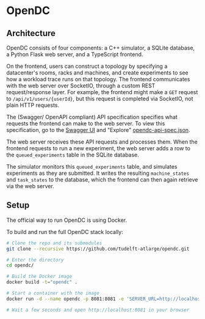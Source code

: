 # OpenDC

## Architecture

OpenDC consists of four components: a C++ simulator, a SQLite database, a Python Flask web server, and a TypeScript frontend.

On the frontend, users can construct a topology by specifying a datacenter's rooms, racks and machines, and create experiments to see how a workload trace runs on that topology. The frontend communicates with the web server over SocketIO, through a custom REST request/response layer. For example, the frontend might make a `GET` request to `/api/v1/users/{userId}`, but this request is completed via SocketIO, not plain HTTP requests.

The (Swagger/ OpenAPI compliant) API specification specifies what requests the frontend can make to the web server. To view this specification, go to the [Swagger UI](http://petstore.swagger.io/) and "Explore" [opendc-api-spec.json](https://raw.githubusercontent.com/tudelft-atlarge/opendc/master/opendc-api-spec.json).

The web server receives these API requests and processes them. When the frontend requests to run a new experiment, the web server adds a row to the `queued_experiments` table in the SQLite database.

The simulator monitors this `queued_experiments` table, and simulates experiments as they are submitted. It writes the resulting `machine_states` and `task_states` to the database, which the frontend can then again retrieve via the web server.

## Setup

The official way to run OpenDC is using Docker.

To build and run the full OpenDC stack locally:

```bash
# Clone the repo and its submodules
git clone --recursive https://github.com/tudelft-atlarge/opendc.git

# Enter the directory
cd opendc/

# Build the Docker image
docker build -t="opendc" .

# Start a container with the image
docker run -d --name opendc -p 8081:8081 -e 'SERVER_URL=http://localhost:8081' -e 'OAUTH_CLIENT_ID=your-google-oauth-client-id' -e 'OAUTH_CLIENT_SECRET=your-google-oauth-secret' opendc

# Wait a few seconds and open http://localhost:8081 in your browser
```


